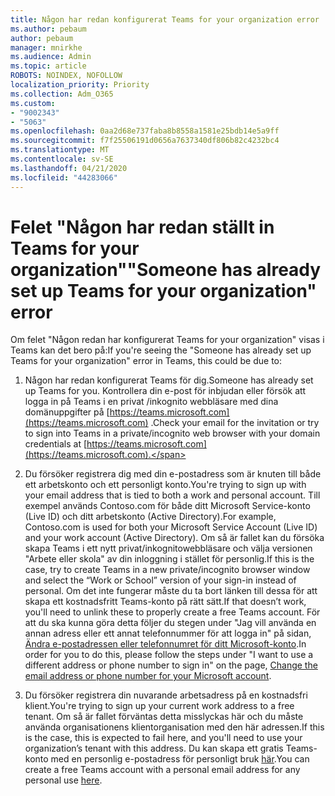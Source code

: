 ```yaml
---
title: Någon har redan konfigurerat Teams for your organization error
ms.author: pebaum
author: pebaum
manager: mnirkhe
ms.audience: Admin
ms.topic: article
ROBOTS: NOINDEX, NOFOLLOW
localization_priority: Priority
ms.collection: Adm_O365
ms.custom:
- "9002343"
- "5063"
ms.openlocfilehash: 0aa2d68e737faba8b8558a1581e25bdb14e5a9ff
ms.sourcegitcommit: f7f25506191d0656a7637340df806b82c4232bc4
ms.translationtype: MT
ms.contentlocale: sv-SE
ms.lasthandoff: 04/21/2020
ms.locfileid: "44283066"
---
```

# <a name="someone-has-already-set-up-teams-for-your-organization-error"></a><span data-ttu-id="4e058-102">Felet "Någon har redan ställt in Teams for your organization"</span><span class="sxs-lookup"><span data-stu-id="4e058-102">"Someone has already set up Teams for your organization" error</span></span>

<span data-ttu-id="4e058-103">Om felet "Någon redan har konfigurerat Teams for your organization" visas i Teams kan det bero på:</span><span class="sxs-lookup"><span data-stu-id="4e058-103">If you're seeing the "Someone has already set up Teams for your organization" error in Teams, this could be due to:</span></span>

1. <span data-ttu-id="4e058-104">Någon har redan konfigurerat Teams för dig.</span><span class="sxs-lookup"><span data-stu-id="4e058-104">Someone has already set up Teams for you.</span></span> <span data-ttu-id="4e058-105">Kontrollera din e-post för inbjudan eller försök att logga in på Teams i en privat /inkognito webbläsare med dina domänuppgifter på [https://teams.microsoft.com](https://teams.microsoft.com) .</span><span class="sxs-lookup"><span data-stu-id="4e058-105">Check your email for the invitation or try to sign into Teams in a private/incognito web browser with your domain credentials at [https://teams.microsoft.com](https://teams.microsoft.com).</span></span>

2. <span data-ttu-id="4e058-106">Du försöker registrera dig med din e-postadress som är knuten till både ett arbetskonto och ett personligt konto.</span><span class="sxs-lookup"><span data-stu-id="4e058-106">You're trying to sign up with your email address that is tied to both a work and personal account.</span></span> <span data-ttu-id="4e058-107">Till exempel används Contoso.com för både ditt Microsoft Service-konto (Live ID) och ditt arbetskonto (Active Directory).</span><span class="sxs-lookup"><span data-stu-id="4e058-107">For example, Contoso.com is used for both your Microsoft Service Account (Live ID) and your work account (Active Directory).</span></span> <span data-ttu-id="4e058-108">Om så är fallet kan du försöka skapa Teams i ett nytt privat/inkognitowebbläsare och välja versionen "Arbete eller skola" av din inloggning i stället för personlig.</span><span class="sxs-lookup"><span data-stu-id="4e058-108">If this is the case, try to create Teams in a new private/incognito browser window and select the “Work or School” version of your sign-in instead of personal.</span></span> <span data-ttu-id="4e058-109">Om det inte fungerar måste du ta bort länken till dessa för att skapa ett kostnadsfritt Teams-konto på rätt sätt.</span><span class="sxs-lookup"><span data-stu-id="4e058-109">If that doesn’t work, you'll need to unlink these to properly create a free Teams account.</span></span> <span data-ttu-id="4e058-110">För att du ska kunna göra detta följer du stegen under "Jag vill använda en annan adress eller ett annat telefonnummer för att logga in" på sidan, [Ändra e-postadressen eller telefonnumret för ditt Microsoft-konto](https://support.microsoft.com/help/12407).</span><span class="sxs-lookup"><span data-stu-id="4e058-110">In order for you to do this, please follow the steps under "I want to use a different address or phone number to sign in" on the page, [Change the email address or phone number for your Microsoft account](https://support.microsoft.com/help/12407).</span></span>

3. <span data-ttu-id="4e058-111">Du försöker registrera din nuvarande arbetsadress på en kostnadsfri klient.</span><span class="sxs-lookup"><span data-stu-id="4e058-111">You're trying to sign up your current work address to a free tenant.</span></span> <span data-ttu-id="4e058-112">Om så är fallet förväntas detta misslyckas här och du måste använda organisationens klientorganisation med den här adressen.</span><span class="sxs-lookup"><span data-stu-id="4e058-112">If this is the case, this is expected to fail here, and you'll need to use your organization’s tenant with this address.</span></span> <span data-ttu-id="4e058-113">Du kan skapa ett gratis Teams-konto med en personlig e-postadress för personligt bruk [här](https://products.office.com/microsoft-teams/group-chat-software).</span><span class="sxs-lookup"><span data-stu-id="4e058-113">You can create a free Teams account with a personal email address for any personal use [here](https://products.office.com/microsoft-teams/group-chat-software).</span></span>
